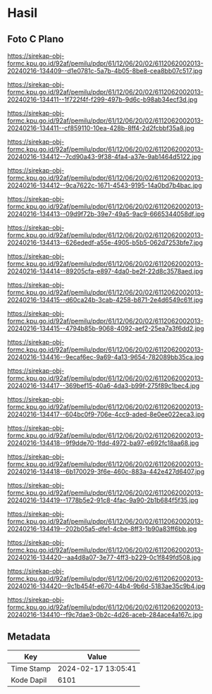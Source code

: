 # Hasil

## Foto C Plano

https://sirekap-obj-formc.kpu.go.id/92af/pemilu/pdpr/61/12/06/20/02/6112062002013-20240216-134409--d1e0781c-5a7b-4b05-8be8-cea8bb07c517.jpg

https://sirekap-obj-formc.kpu.go.id/92af/pemilu/pdpr/61/12/06/20/02/6112062002013-20240216-134411--1f722f4f-f299-497b-9d6c-b98ab34ecf3d.jpg

https://sirekap-obj-formc.kpu.go.id/92af/pemilu/pdpr/61/12/06/20/02/6112062002013-20240216-134411--cf859110-10ea-428b-8ff4-2d2fcbbf35a8.jpg

https://sirekap-obj-formc.kpu.go.id/92af/pemilu/pdpr/61/12/06/20/02/6112062002013-20240216-134412--7cd90a43-9f38-4fa4-a37e-9ab1464d5122.jpg

https://sirekap-obj-formc.kpu.go.id/92af/pemilu/pdpr/61/12/06/20/02/6112062002013-20240216-134412--9ca7622c-1671-4543-9195-14a0bd7b4bac.jpg

https://sirekap-obj-formc.kpu.go.id/92af/pemilu/pdpr/61/12/06/20/02/6112062002013-20240216-134413--09d9f72b-39e7-49a5-9ac9-6665344058df.jpg

https://sirekap-obj-formc.kpu.go.id/92af/pemilu/pdpr/61/12/06/20/02/6112062002013-20240216-134413--626ededf-a55e-4905-b5b5-062d7253bfe7.jpg

https://sirekap-obj-formc.kpu.go.id/92af/pemilu/pdpr/61/12/06/20/02/6112062002013-20240216-134414--89205cfa-e897-4da0-be2f-22d8c3578aed.jpg

https://sirekap-obj-formc.kpu.go.id/92af/pemilu/pdpr/61/12/06/20/02/6112062002013-20240216-134415--d60ca24b-3cab-4258-b871-2e4d6549c61f.jpg

https://sirekap-obj-formc.kpu.go.id/92af/pemilu/pdpr/61/12/06/20/02/6112062002013-20240216-134415--4794b85b-9068-4092-aef2-25ea7a3f6dd2.jpg

https://sirekap-obj-formc.kpu.go.id/92af/pemilu/pdpr/61/12/06/20/02/6112062002013-20240216-134416--9ecaf6ec-9a69-4a13-9654-782089bb35ca.jpg

https://sirekap-obj-formc.kpu.go.id/92af/pemilu/pdpr/61/12/06/20/02/6112062002013-20240216-134417--369bef15-40a6-4da3-b99f-275f89c1bec4.jpg

https://sirekap-obj-formc.kpu.go.id/92af/pemilu/pdpr/61/12/06/20/02/6112062002013-20240216-134417--604bc0f9-706e-4cc9-aded-8e0ee022eca3.jpg

https://sirekap-obj-formc.kpu.go.id/92af/pemilu/pdpr/61/12/06/20/02/6112062002013-20240216-134418--9f9dde70-1fdd-4972-ba97-e692fc18aa68.jpg

https://sirekap-obj-formc.kpu.go.id/92af/pemilu/pdpr/61/12/06/20/02/6112062002013-20240216-134418--6b170029-3f6e-460c-883a-442e427d6407.jpg

https://sirekap-obj-formc.kpu.go.id/92af/pemilu/pdpr/61/12/06/20/02/6112062002013-20240216-134419--1778b5e2-91c8-4fac-9a90-2b1b684f5f35.jpg

https://sirekap-obj-formc.kpu.go.id/92af/pemilu/pdpr/61/12/06/20/02/6112062002013-20240216-134419--202b05a5-dfe1-4cbe-8ff3-1b90a83ff6bb.jpg

https://sirekap-obj-formc.kpu.go.id/92af/pemilu/pdpr/61/12/06/20/02/6112062002013-20240216-134420--aa4d8a07-3e77-4ff3-b229-0c1f849fd508.jpg

https://sirekap-obj-formc.kpu.go.id/92af/pemilu/pdpr/61/12/06/20/02/6112062002013-20240216-134420--9c1b454f-e670-44b4-9b6d-5183ae35c9b4.jpg

https://sirekap-obj-formc.kpu.go.id/92af/pemilu/pdpr/61/12/06/20/02/6112062002013-20240216-134410--f9c7dae3-0b2c-4d26-aceb-284ace4a167c.jpg


## Metadata

| Key        | Value               |
| ---------- | ------------------- |
| Time Stamp | 2024-02-17 13:05:41 |
| Kode Dapil | 6101                |



